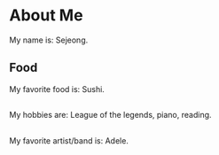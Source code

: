 # About Me
My name is: Sejeong.

## Food
My favorite food is: Sushi.

## 
My hobbies are: League of the legends, piano, reading.

##
My favorite artist/band is: Adele.

